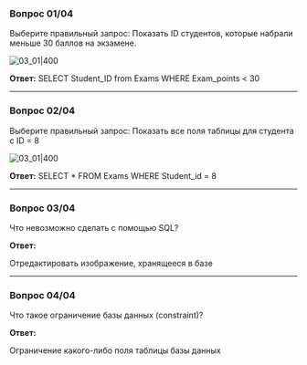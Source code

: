 ### Вопрос 01/04

Выберите правильный запрос: Показать ID студентов, которые набрали меньше 30 баллов на экзамене.

![03_01|400](03_01.png)

**Ответ:**
SELECT Student_ID from Exams WHERE Exam_points < 30
________________________________________________________________________
### Вопрос 02/04

Выберите правильный запрос: Показать все поля таблицы для студента с ID = 8

![03_01|400](03_01.png)

**Ответ:**
SELECT * FROM Exams WHERE Student_id = 8

___________________________________________________________________________
### Вопрос 03/04

Что невозможно сделать с помощью SQL?

**Ответ:**

Отредактировать изображение, хранящееся в базе

_________________________________________________________________________

### Вопрос 04/04

Что такое ограничение базы данных (constraint)?

**Ответ:**

Ограничение какого-либо поля таблицы базы данных